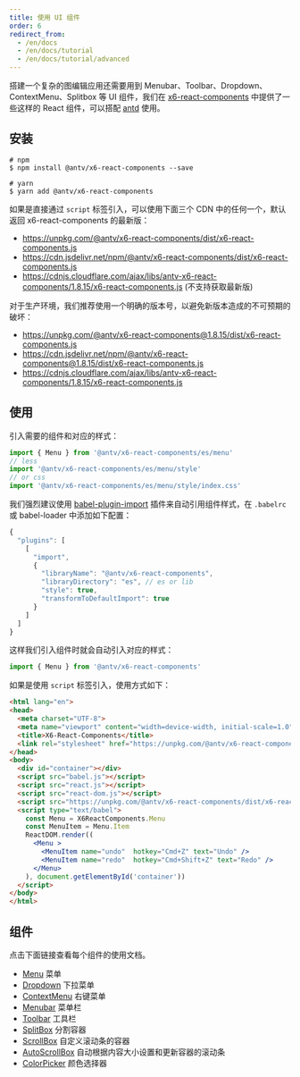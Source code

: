```yaml
---
title: 使用 UI 组件
order: 6
redirect_from:
  - /en/docs
  - /en/docs/tutorial
  - /en/docs/tutorial/advanced
---
```


搭建一个复杂的图编辑应用还需要用到 Menubar、Toolbar、Dropdown、ContextMenu、Splitbox 等 UI 组件，我们在 [x6-react-components](https://www.npmjs.com/package/@antv/x6-react-components) 中提供了一些这样的 React 组件，可以搭配 [antd](https://ant.design/) 使用。

## 安装

```shell
# npm
$ npm install @antv/x6-react-components --save

# yarn
$ yarn add @antv/x6-react-components
```

如果是直接通过 `script` 标签引入，可以使用下面三个 CDN 中的任何一个，默认返回 x6-react-components 的最新版：

- https://unpkg.com/@antv/x6-react-components/dist/x6-react-components.js
- https://cdn.jsdelivr.net/npm/@antv/x6-react-components/dist/x6-react-components.js
- https://cdnjs.cloudflare.com/ajax/libs/antv-x6-react-components/1.8.15/x6-react-components.js (不支持获取最新版)

对于生产环境，我们推荐使用一个明确的版本号，以避免新版本造成的不可预期的破坏：

- https://unpkg.com/@antv/x6-react-components@1.8.15/dist/x6-react-components.js
- https://cdn.jsdelivr.net/npm/@antv/x6-react-components@1.8.15/dist/x6-react-components.js
- https://cdnjs.cloudflare.com/ajax/libs/antv-x6-react-components/1.8.15/x6-react-components.js


## 使用

引入需要的组件和对应的样式：

```ts
import { Menu } from '@antv/x6-react-components/es/menu'
// less
import '@antv/x6-react-components/es/menu/style'
// or css
import '@antv/x6-react-components/es/menu/style/index.css'
```

我们强烈建议使用 [babel-plugin-import](https://github.com/ant-design/babel-plugin-import) 插件来自动引用组件样式，在 `.babelrc` 或 babel-loader 中添加如下配置：

```js
{
  "plugins": [
    [
      "import",
      {
        "libraryName": "@antv/x6-react-components",
        "libraryDirectory": "es", // es or lib
        "style": true,
        "transformToDefaultImport": true
      }
    ]
  ]
}
```

这样我们引入组件时就会自动引入对应的样式：

```ts
import { Menu } from '@antv/x6-react-components'
```

如果是使用 `script` 标签引入，使用方式如下：

```html
<html lang="en">
<head>
  <meta charset="UTF-8">
  <meta name="viewport" content="width=device-width, initial-scale=1.0">
  <title>X6-React-Components</title>
  <link rel="stylesheet" href="https://unpkg.com/@antv/x6-react-components/dist/index.css">
</head>
<body>
  <div id="container"></div>
  <script src="babel.js"></script>
  <script src="react.js"></script>
  <script src="react-dom.js"></script>
  <script src="https://unpkg.com/@antv/x6-react-components/dist/x6-react-components.js"></script>
  <script type="text/babel">
    const Menu = X6ReactComponents.Menu
    const MenuItem = Menu.Item
    ReactDOM.render((
      <Menu >
        <MenuItem name="undo"  hotkey="Cmd+Z" text="Undo" />
        <MenuItem name="redo"  hotkey="Cmd+Shift+Z" text="Redo" />
      </Menu>
    ), document.getElementById('container'))
  </script>
</body>
</html>
```

## 组件

点击下面链接查看每个组件的使用文档。

- [Menu](../../api/ui/menu) 菜单
- [Dropdown](../../api/ui/dropdown) 下拉菜单
- [ContextMenu](../../api/ui/contextmenu) 右键菜单
- [Menubar](../../api/ui/menubar) 菜单栏
- [Toolbar](../../api/ui/toolbar) 工具栏
- [SplitBox](../../api/ui/splitbox) 分割容器
- [ScrollBox](../../api/ui/scrollbox) 自定义滚动条的容器
- [AutoScrollBox](../../api/ui/auto-scrollbox) 自动根据内容大小设置和更新容器的滚动条
- [ColorPicker](../../api/ui/color-picker) 颜色选择器
